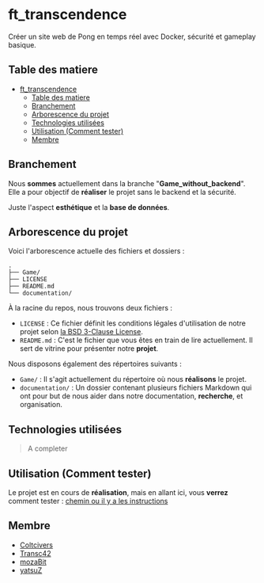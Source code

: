 # ft_transcendence

Créer un site web de Pong en temps réel avec Docker, sécurité et gameplay basique.

## Table des matiere

- [ft\_transcendence](#ft_transcendence)
	- [Table des matiere](#table-des-matiere)
	- [Branchement](#branchement)
	- [Arborescence du projet](#arborescence-du-projet)
	- [Technologies utilisées](#technologies-utilisées)
	- [Utilisation (Comment tester)](#utilisation-comment-tester)
	- [Membre](#membre)

## Branchement

Nous **sommes** actuellement dans la branche "**Game\_without\_backend**". Elle a pour objectif de **réaliser** le projet sans le backend et la sécurité.

Juste l'aspect **esthétique** et la **base de données**.

## Arborescence du projet

Voici l'arborescence actuelle des fichiers et dossiers :

```
.
├── Game/
├── LICENSE
├── README.md
└── documentation/
```

À la racine du repos, nous trouvons deux fichiers :

- ``LICENSE`` : Ce fichier définit les conditions légales d'utilisation de notre projet selon [la BSD 3-Clause License](https://fr.wikipedia.org/wiki/Licence_BSD).
- ``README.md`` : C'est le fichier que vous êtes en train de lire actuellement. Il sert de vitrine pour présenter notre **projet**.

Nous disposons également des répertoires suivants :

- ``Game/`` : Il s'agit actuellement du répertoire où nous **réalisons** le projet.
- ``documentation/`` : Un dossier contenant plusieurs fichiers Markdown qui ont pour but de nous aider dans notre documentation, **recherche**, et organisation.

## Technologies utilisées

> A completer

## Utilisation (Comment tester)

Le projet est en cours de **réalisation**, mais en allant ici, vous **verrez** comment tester : [chemin ou il y a les instructions]()

## Membre

- [Coltcivers](https://github.com/Coltcivers)
- [Transc42](https://github.com/Transc42)
- [mozaBit](https://github.com/mozaBit)
- [yatsuZ](https://github.com/yatsuZ)